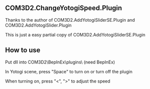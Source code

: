 ## COM3D2.ChangeYotogiSpeed.Plugin
Thanks to the author of COM3D2.AddYotogiSliderSE.Plugin and COM3D2.AddYotogiSlider.Plugin

This is just a easy partial copy of COM3D2.AddYotogiSliderSE.Plugin




## How to use
Put dll into COM3D2\BepInEx\plugins\ (need BepInEx)

In Yotogi scene, press "Space" to turn on or turn off the plugin

When turning on, press "<", ">" to adjust the speed

